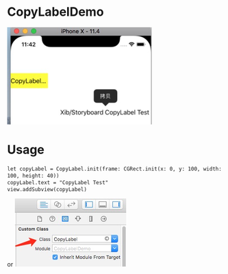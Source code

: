 # CopyLabelDemo
![copyLabel](https://github.com/dongxiexidu/CopyLabelDemo/blob/master/copyLabel.png)

# Usage
```
let copyLabel = CopyLabel.init(frame: CGRect.init(x: 0, y: 100, width: 100, height: 40))
copyLabel.text = "CopyLabel Test"
view.addSubview(copyLabel)
```
or 
![xib_support](https://github.com/dongxiexidu/CopyLabelDemo/blob/master/xib_support.png)
